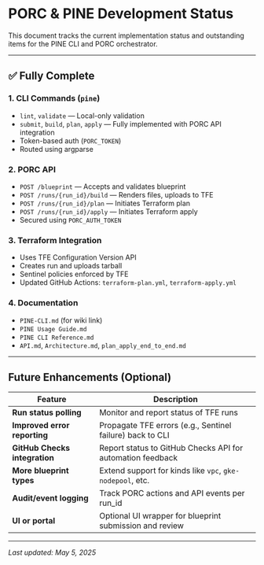# PORC & PINE Development Status

This document tracks the current implementation status and outstanding items for the PINE CLI and PORC orchestrator.

---

## ✅ Fully Complete

### 1. CLI Commands (`pine`)
- `lint`, `validate` — Local-only validation
- `submit`, `build`, `plan`, `apply` — Fully implemented with PORC API integration
- Token-based auth (`PORC_TOKEN`)
- Routed using argparse

### 2. PORC API
- `POST /blueprint` — Accepts and validates blueprint
- `POST /runs/{run_id}/build` — Renders files, uploads to TFE
- `POST /runs/{run_id}/plan` — Initiates Terraform plan
- `POST /runs/{run_id}/apply` — Initiates Terraform apply
- Secured using `PORC_AUTH_TOKEN`

### 3. Terraform Integration
- Uses TFE Configuration Version API
- Creates run and uploads tarball
- Sentinel policies enforced by TFE
- Updated GitHub Actions: `terraform-plan.yml`, `terraform-apply.yml`

### 4. Documentation
- `PINE-CLI.md` (for wiki link)
- `PINE Usage Guide.md`
- `PINE CLI Reference.md`
- `API.md`, `Architecture.md`, `plan_apply_end_to_end.md`

---

## Future Enhancements (Optional)

| Feature | Description |
|---------|-------------|
| **Run status polling** | Monitor and report status of TFE runs |
| **Improved error reporting** | Propagate TFE errors (e.g., Sentinel failure) back to CLI |
| **GitHub Checks integration** | Report status to GitHub Checks API for automation feedback |
| **More blueprint types** | Extend support for kinds like `vpc`, `gke-nodepool`, etc. |
| **Audit/event logging** | Track PORC actions and API events per run_id |
| **UI or portal** | Optional UI wrapper for blueprint submission and review |

---

_Last updated: May 5, 2025_
